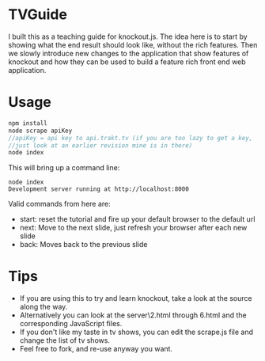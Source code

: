 TVGuide
=======
I built this as a teaching guide for knockout.js. The idea here is to start by showing what the end result should look like,
without the rich features. Then we slowly introduce new changes to the application that show features of knockout
and how they can be used to build a feature rich front end web application.

Usage
=====

```javascript
npm install
node scrape apiKey 
//apiKey = api key to api.trakt.tv (if you are too lazy to get a key, 
//just look at an earlier revision mine is in there)
node index
```

This will bring up a command line:
```
node index
Development server running at http://localhost:8000
```

Valid commands from here are:
* start: reset the tutorial and fire up your default browser to the default url
* next: Move to the next slide, just refresh your browser after each new slide
* back: Moves back to the previous slide


Tips
====

* If you are using this to try and learn knockout, take a look at the source along the way.
* Alternatively you can look at the server\2.html through 6.html and the corresponding JavaScript files.
* If you don't like my taste in tv shows, you can edit the scrape.js file and change the list of tv shows.
* Feel free to fork, and re-use anyway you want.
